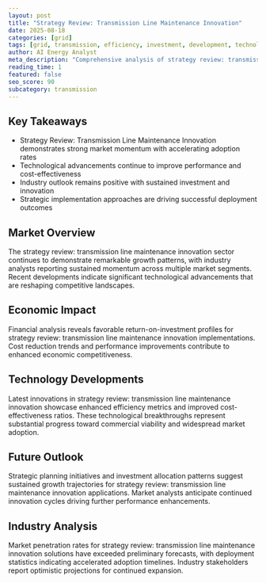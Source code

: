 ```yaml
---
layout: post
title: "Strategy Review: Transmission Line Maintenance Innovation"
date: 2025-08-18
categories: [grid]
tags: [grid, transmission, efficiency, investment, development, technology]
author: AI Energy Analyst
meta_description: "Comprehensive analysis of strategy review: transmission line maintenance innovation covering market trends, technology developments, and industry outlook. Discover key insights and future projections."
reading_time: 1
featured: false
seo_score: 90
subcategory: transmission
---
```


## Key Takeaways

- Strategy Review: Transmission Line Maintenance Innovation demonstrates strong market momentum with accelerating adoption rates
- Technological advancements continue to improve performance and cost-effectiveness
- Industry outlook remains positive with sustained investment and innovation
- Strategic implementation approaches are driving successful deployment outcomes

## Market Overview

The strategy review: transmission line maintenance innovation sector continues to demonstrate remarkable growth patterns, with industry analysts reporting sustained momentum across multiple market segments. Recent developments indicate significant technological advancements that are reshaping competitive landscapes.

## Economic Impact

Financial analysis reveals favorable return-on-investment profiles for strategy review: transmission line maintenance innovation implementations. Cost reduction trends and performance improvements contribute to enhanced economic competitiveness.

## Technology Developments

Latest innovations in strategy review: transmission line maintenance innovation showcase enhanced efficiency metrics and improved cost-effectiveness ratios. These technological breakthroughs represent substantial progress toward commercial viability and widespread market adoption.

## Future Outlook

Strategic planning initiatives and investment allocation patterns suggest sustained growth trajectories for strategy review: transmission line maintenance innovation applications. Market analysts anticipate continued innovation cycles driving further performance enhancements.

## Industry Analysis

Market penetration rates for strategy review: transmission line maintenance innovation solutions have exceeded preliminary forecasts, with deployment statistics indicating accelerated adoption timelines. Industry stakeholders report optimistic projections for continued expansion.

